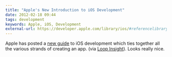 ```yaml
---
title: "Apple's New Introduction to iOS Development"
date: 2012-02-18 09:44
tags: development
keywords: Apple, iOS, Development
external-url: https://developer.apple.com/library/ios/#referencelibrary/GettingStarted/RoadMapiOS/Introduction/Introduction.html
---
```


Apple has posted a [new guide](https://developer.apple.com/library/ios/#referencelibrary/GettingStarted/RoadMapiOS/Introduction/Introduction.html) to iOS development which ties together all the various strands of creating an app. (via [Loop Insight](http://www.loopinsight.com/2012/02/17/apple-posts-guide-to-start-developing-ios-apps/)). Looks really nice.
